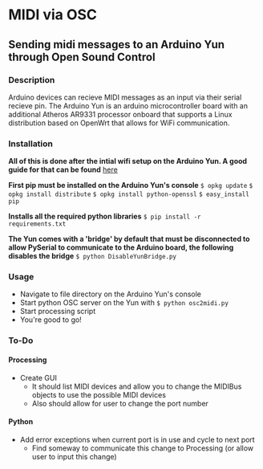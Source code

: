 # MIDI via OSC
## Sending midi messages to an Arduino Yun through Open Sound Control

### Description
Arduino devices can recieve MIDI messages as an input via their serial recieve pin. The Arduino Yun is an arduino microcontroller board with an additional Atheros AR9331 processor onboard that supports a Linux distribution based on OpenWrt that allows for WiFi communication.

### Installation
**All of this is done after the intial wifi setup on the Arduino Yun. A good guide for that can be found** [here](https://www.twilio.com/blog/2015/02/arduino-wifi-getting-started-arduino-yun.html)

**First pip must be installed on the Arduino Yun's console**
`$ opkg update`
`$ opkg install distribute`
`$ opkg install python-openssl`
`$ easy_install pip`

**Installs all the required python libraries**
`$ pip install -r requirements.txt`

**The Yun comes with a 'bridge' by default that must be disconnected to allow PySerial to communicate to the Arduino board, the following disables the bridge**
`$ python DisableYunBridge.py`

### Usage
+ Navigate to file directory on the Arduino Yun's console
+ Start python OSC server on the Yun with `$ python osc2midi.py`
+ Start processing script
+ You're good to go!

### To-Do
#### Processing
+ Create GUI
	+ It should list MIDI devices and allow you to change the MIDIBus objects to use the possible MIDI devices
	+ Also should allow for user to change the port number
#### Python
+ Add error exceptions when current port is in use and cycle to next port
	+ Find someway to communicate this change to Processing (or allow user to input this change)
